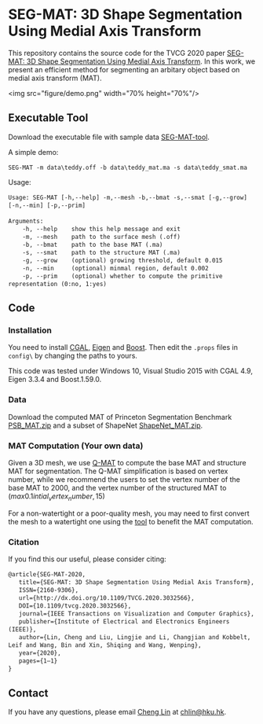 # SEG-MAT: 3D Shape Segmentation Using Medial Axis Transform

This repository contains the source code for the TVCG 2020 paper [SEG-MAT: 3D Shape Segmentation Using Medial Axis Transform](https://arxiv.org/abs/2010.11488). In this work, we present an efficient method for segmenting an arbitary object based on medial axis transform (MAT). 



<img src="figure/demo.png" width="70% height="70%"/>


## Executable Tool
Download the executable file with sample data [SEG-MAT-tool]().

A simple demo:
```
SEG-MAT -m data\teddy.off -b data\teddy_mat.ma -s data\teddy_smat.ma
```

Usage:
```
Usage: SEG-MAT [-h,--help] -m,--mesh -b,--bmat -s,--smat [-g,--grow] [-n,--min] [-p,--prim]

Arguments:
    -h, --help    show this help message and exit
    -m, --mesh    path to the surface mesh (.off)
    -b, --bmat    path to the base MAT (.ma)
    -s, --smat    path to the structure MAT (.ma)
    -g, --grow    (optional) growing threshold, default 0.015
    -n, --min     (optional) minmal region, default 0.002
    -p, --prim    (optional) whether to compute the primitive representation (0:no, 1:yes)
```




## Code
### Installation
You need to install [CGAL](https://www.cgal.org/), [Eigen](http://eigen.tuxfamily.org/index.php?title=Main_Page) and [Boost](https://www.boost.org/). Then edit the `.props` files in `config\` by changing the paths to yours.

This code was tested under Windows 10, Visual Studio 2015 with CGAL 4.9, Eigen 3.3.4 and Boost.1.59.0. 

### Data
Download the computed MAT of Princeton Segmentation Benchmark [PSB_MAT.zip]() and a subset of ShapeNet [ShapeNet_MAT.zip]().

### MAT Computation (Your own data)
Given a 3D mesh, we use [Q-MAT](http://cgcad.thss.tsinghua.edu.cn/wangbin/qmat/qmat.html) to compute the base MAT and structure MAT for segmentation. The Q-MAT simplification is based on vertex number, while we recommend the users to set the vertex number of the base MAT to 2000, and the vertex number of the structured MAT to ($max{0.1 \dot intial_vertex_number, 15}$)

For a non-watertight or a poor-quality mesh, you may need to first convert the mesh to a watertight one using the [tool](https://github.com/hjwdzh/Manifold) to benefit the MAT computation.  

### Citation
If you find this our useful, please consider citing:
```
@article{SEG-MAT-2020,
   title={SEG-MAT: 3D Shape Segmentation Using Medial Axis Transform},
   ISSN={2160-9306},
   url={http://dx.doi.org/10.1109/TVCG.2020.3032566},
   DOI={10.1109/tvcg.2020.3032566},
   journal={IEEE Transactions on Visualization and Computer Graphics},
   publisher={Institute of Electrical and Electronics Engineers (IEEE)},
   author={Lin, Cheng and Liu, Lingjie and Li, Changjian and Kobbelt, Leif and Wang, Bin and Xin, Shiqing and Wang, Wenping},
   year={2020},
   pages={1–1}
}

```

## Contact
If you have any questions, please email [Cheng Lin](https://clinplayer.github.io/) at chlin@hku.hk.

